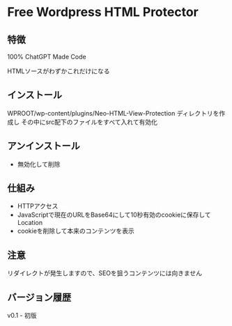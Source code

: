 # Free Wordpress HTML Protector

## 特徴
100% ChatGPT Made Code

HTMLソースがわずかこれだけになる

 <script> document.cookie="encoded_url=Lw==;max-age=10;path=/"; var encodedUrl="Lw==",decodedUrl=atob(encodedUrl); window.location.href=decodedUrl; </script>

## インストール
WPROOT/wp-content/plugins/Neo-HTML-View-Protection ディレクトリを作成し
その中にsrc配下のファイルをすべて入れて有効化

## アンインストール
- 無効化して削除

## 仕組み
- HTTPアクセス
- JavaScriptで現在のURLをBase64にして10秒有効のcookieに保存してLocation
- cookieを削除して本来のコンテンツを表示

## 注意
リダイレクトが発生しますので、SEOを狙うコンテンツには向きません

## バージョン履歴
v0.1 - 初版
